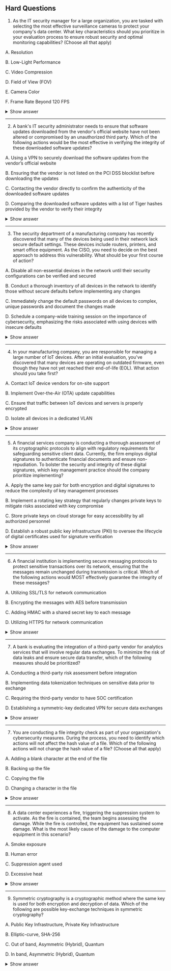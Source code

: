 ## Hard Questions ##

1. As the IT security manager for a large organization, you are tasked with selecting the most effective surveillance cameras to protect your company's data center. What key characteristics should you prioritize in your evaluation process to ensure robust security and optimal monitoring capabilities? (Choose all that apply)

A. Resolution

B. Low-Light Performance

C. Video Compression

D. Field of View (FOV)

E. Camera Color

F. Frame Rate Beyond 120 FPS

<details> <summary>Show answer</summary>

Correct Answers:

✅ A. Resolution: High resolution (e.g., 1080p or 4K) ensures clear and detailed images for identifying individuals or objects.

✅ B. Low-Light Performance: Critical for visibility in low-light or nighttime conditions.

✅ C. Video Compression: Efficient formats like H.265 reduce storage use without compromising quality.

✅ D. Field of View (FOV): A wide FOV minimizes blind spots and reduces the number of cameras needed.

Incorrect Answers:

❌ E. Camera Color: The color of the camera housing has no impact on surveillance performance.

❌F. Frame Rate Beyond 120 FPS: Ultra-high frame rates are unnecessary for standard surveillance and increase storage/bandwidth costs without significant benefit.

Explanation:
When choosing surveillance cameras for a secure environment like a data center, focus on image clarity, coverage, low-light performance, and storage efficiency. 
These directly affect your ability to monitor and respond to incidents effectively, while aesthetic or excessive performance factors (like color or extreme frame rate) do not contribute to security outcomes.

</details>

---

2. A bank's IT security administrator needs to ensure that software updates downloaded from the vendor's official website have not been altered or compromised by an unauthorized third party. Which of the following actions would be the most effective in verifying the integrity of these downloaded software updates?

A. Using a VPN to securely download the software updates from the vendor’s official website

B. Ensuring that the vendor is not listed on the PCI DSS blocklist before downloading the updates

C. Contacting the vendor directly to confirm the authenticity of the downloaded software updates

D. Comparing the downloaded software updates with a list of Tiger hashes provided by the vendor to verify their integrity

<details> <summary>Show answer</summary>

Correct Answer:
✅ D. Comparing the downloaded software updates with a list of Tiger hashes provided by the vendor to verify their integrity
Hash values, such as Tiger, SHA-256, or MD5 (depending on vendor), act as unique digital fingerprints of files. By computing the hash of the downloaded software and comparing it with the official hash published by the vendor, the administrator can confirm the file’s integrity — ensuring it hasn’t been altered, corrupted, or tampered with during transit or hosting.

Incorrect Answers:

❌ A. Using a VPN to securely download the software updates from the vendor’s official website:
A VPN protects the communication channel, preventing eavesdropping or interception, but it does not guarantee the file’s integrity. The file could still have been compromised before being placed on the vendor’s site.

❌ B. Ensuring that the vendor is not listed on the PCI DSS blocklist before downloading the updates:
Checking blocklists relates to vendor reputation or compliance, not file integrity. Even a compliant vendor’s file could be tampered with if their systems are compromised.

❌ C. Contacting the vendor directly to confirm the authenticity of the downloaded software updates:
A phone or email confirmation ensures that updates exist but doesn’t verify that your specific downloaded file matches the original, unaltered version. Without a hash comparison, this step is insufficient.

Explanation:
Integrity verification ensures that what you downloaded is exactly what the vendor published.
The Tiger hash comparison (or any cryptographic hash check) provides mathematical certainty that no modification — accidental or malicious — has occurred.
Other methods like VPNs and vendor verification improve trust and confidentiality, but they do not directly validate file integrity, which is the key control in this scenario.

</details>

---

3. The security department of a manufacturing company has recently discovered that many of the devices being used in their network lack secure default settings. These devices include routers, printers, and smart office equipment. As the CISO, you need to decide on the best approach to address this vulnerability. What should be your first course of action?

A. Disable all non-essential devices in the network until their security configurations can be verified and secured

B. Conduct a thorough inventory of all devices in the network to identify those without secure defaults before implementing any changes

C. Immediately change the default passwords on all devices to complex, unique passwords and document the changes made

D. Schedule a company-wide training session on the importance of cybersecurity, emphasizing the risks associated with using devices with insecure defaults

<details> <summary>Show answer</summary>

Correct Answer:
✅  B. Conduct a thorough inventory of all devices in the network to identify those without secure defaults before implementing any changes
A comprehensive inventory allows the IT and security teams to understand the full scope of vulnerable devices, prioritize remediation actions, and plan systematic security improvements. This ensures resources are used effectively and all critical devices are addressed.

Incorrect Answers:

❌ A. Disable all non-essential devices in the network until their security configurations can be verified and secured:
While this could temporarily reduce risk, it may disrupt operations and is not practical as a first step. It does not address the root cause or provide a clear plan for remediation.

❌ C. Immediately change the default passwords on all devices to complex, unique passwords and document the changes made:
Changing passwords is proactive but without knowing which devices exist, it may be inefficient and leave some devices unaddressed. Inventorying first ensures that no vulnerable devices are overlooked.

❌ D. Schedule a company-wide training session on the importance of cybersecurity, emphasizing the risks associated with using devices with insecure defaults:
Training is important for long-term security culture but does not immediately mitigate the risk of insecure devices and should follow technical remediation steps.

Explanation:
Before taking direct action, it is essential to know your environment. A detailed inventory identifies all devices, their configurations, and which are vulnerable due to insecure defaults. Once the scope is understood, remediation — such as changing passwords, applying secure configurations, and monitoring — can be executed systematically and effectively, minimizing operational disruption while strengthening security posture.

</details>

---

4. In your manufacturing company, you are responsible for managing a large number of IoT devices. After an initial evaluation, you've discovered that many devices are operating on outdated firmware, even though they have not yet reached their end-of-life (EOL). What action should you take first?

A. Contact IoT device vendors for on-site support

B. Implement Over-the-Air (OTA) update capabilities

C. Ensure that traffic between IoT devices and servers is properly encrypted

D. Isolate all devices in a dedicated VLAN

<details> <summary>Show answer</summary>

Correct Answer:
✅ B. Implement Over-the-Air (OTA) update capabilities
OTA updates allow administrators to remotely update firmware across all IoT devices efficiently. This ensures devices are patched and secured without requiring physical access, reducing the window of vulnerability from outdated firmware while maintaining device integrity.

Incorrect Answers:

❌ A. Contact IoT device vendors for on-site support:
On-site support may be helpful in specific scenarios, but it is time-consuming and not efficient as a first step. OTA updates are faster and scalable for large IoT deployments.

❌ C. Ensure that traffic between IoT devices and servers is properly encrypted:
While encryption protects data in transit, it does not address vulnerabilities due to outdated firmware. Firmware updates are a higher-priority action to fix security flaws.

❌ D. Isolate all devices in a dedicated VLAN:
Network segmentation improves security by limiting exposure, but it does not update firmware. This can be implemented later as part of a layered security approach.

Explanation:
The most urgent action is to remediate vulnerabilities in the firmware. OTA update capabilities enable efficient, large-scale deployment of security patches to IoT devices. After firmware is updated, additional measures like encryption and network segmentation further strengthen the security posture of IoT deployments.

</details>

---

5. A financial services company is conducting a thorough assessment of its cryptographic protocols to align with regulatory requirements for safeguarding sensitive client data. Currently, the firm employs digital signatures to authenticate financial documents and ensure non-repudiation. To bolster the security and integrity of these digital signatures, which key management practice should the company prioritize implementing?

A. Apply the same key pair for both encryption and digital signatures to reduce the complexity of key management processes

B. Implement a rotating key strategy that regularly changes private keys to mitigate risks associated with key compromise

C. Store private keys on cloud storage for easy accessibility by all authorized personnel

D. Establish a robust public key infrastructure (PKI) to oversee the lifecycle of digital certificates used for signature verification

<details> <summary>Show answer</summary>

Correct Answer:
✅ D. Establish a robust public key infrastructure (PKI) to oversee the lifecycle of digital certificates used for signature verification
A PKI provides the framework for issuing, renewing, and revoking digital certificates, ensuring that public keys used for signature verification are trusted and authentic. It strengthens the integrity of digital signatures, supports regulatory compliance, and mitigates risks such as impersonation or man-in-the-middle attacks.

Incorrect Answers:

❌ A. Apply the same key pair for both encryption and digital signatures to reduce the complexity of key management processes:
Using the same key pair for multiple cryptographic functions compromises security. Private key compromise would affect both data confidentiality and digital signature integrity. Cryptographic best practices mandate separate keys for encryption and signing.

❌ B. Implement a rotating key strategy that regularly changes private keys to mitigate risks associated with key compromise:
Rotating keys improves security but is only effective within a robust key management framework like PKI. Without proper management, frequent key changes can cause operational confusion and gaps.

❌ C. Store private keys on cloud storage for easy accessibility by all authorized personnel:
Storing private keys in the cloud introduces significant security risks, even with access controls. Private keys should reside in secure environments, such as Hardware Security Modules (HSMs), to prevent unauthorized access.

Explanation:
Digital signatures rely on asymmetric cryptography, where private keys are used for signing and public keys for verification. A PKI ensures proper lifecycle management of these keys and certificates, guaranteeing that digital signatures remain trustworthy, verifiable, and compliant with regulations. Other methods like key rotation or cloud storage alone cannot fully secure digital signatures without a structured PKI framework.

</details>

---

6. A financial institution is implementing secure messaging protocols to protect sensitive transactions over its network, ensuring that the messages remain unchanged during transmission is critical. Which of the following actions would MOST effectively guarantee the integrity of these messages?

A. Utilizing SSL/TLS for network communication

B. Encrypting the messages with AES before transmission

C. Adding HMAC with a shared secret key to each message

D. Utilizing HTTPS for network communication

<details> <summary>Show answer</summary>

Correct Answer:
✅ C. Adding HMAC with a shared secret key to each message
HMAC (Hash-based Message Authentication Code) ensures message integrity by combining the message content with a shared secret key and applying a cryptographic hash. The recipient can recompute the HMAC using the same key and compare it to the received HMAC. A match confirms the message has not been altered during transmission and verifies the authenticity of the source.

Incorrect Answers:

❌ A. Utilizing SSL/TLS for network communication:
SSL/TLS secures the channel and provides confidentiality, but it does not guarantee the integrity of individual messages themselves once outside the secure session.

❌ B. Encrypting the messages with AES before transmission:
AES encryption ensures confidentiality, preventing unauthorized reading of the message, but it does not inherently verify integrity. Without an additional mechanism like HMAC, altered messages may go undetected.

❌D. Utilizing HTTPS for network communication:
HTTPS is HTTP over SSL/TLS. Like TLS, it provides secure transport and confidentiality, but it does not independently verify message integrity at the message level.

Explanation:
To ensure integrity, a mechanism must detect changes to the message content. HMAC achieves this by producing a cryptographic signature bound to both the message and a shared secret. While encryption and secure channels protect confidentiality and privacy, HMAC is the most direct method to confirm messages are unaltered during transit.

</details>

---

7. A bank is evaluating the integration of a third-party vendor for analytics services that will involve regular data exchanges. To minimize the risk of data leaks and ensure secure data transfer, which of the following measures should be prioritized?

A. Conducting a third-party risk assessment before integration

B. Implementing data tokenization techniques on sensitive data prior to exchange

C. Requiring the third-party vendor to have SOC certification

D. Establishing a symmetric-key dedicated VPN for secure data exchanges

<details> <summary>Show answer</summary>

Correct Answer:
✅ B. Implementing data tokenization techniques on sensitive data prior to exchange
Data tokenization replaces sensitive data with non-sensitive tokens, allowing analytics and operations without exposing the original data. Even if intercepted, tokens do not reveal sensitive information, minimizing the risk of data leaks and reducing compliance scope. This approach protects sensitive information directly during transit, while still enabling analytic operations.

Incorrect Answers:

❌ A. Conducting a third-party risk assessment before integration:
While evaluating the vendor’s security posture is important, this does not actively protect the data being exchanged. Risk assessment identifies potential vulnerabilities but does not mitigate exposure.

❌ C. Requiring the third-party vendor to have SOC certification:
SOC certification indicates security best practices, but it cannot guarantee protection of sensitive data during transfer. It should be part of a broader security strategy, not the primary control.

❌ D. Establishing a symmetric-key dedicated VPN for secure data exchanges:
VPNs provide secure channels, but symmetric key management is challenging, and compromise of the key can expose all transmitted data. While VPNs protect in transit, they do not reduce the impact of potential interception, unlike tokenization.

Explanation:
Tokenization obscures sensitive data before it leaves your environment, providing proactive security against leaks and unauthorized access. It allows the third-party vendor to perform necessary operations without ever accessing the actual sensitive information, combining usability with strong security, which is critical for regulatory compliance and protecting client data.

</details>

---

7. You are conducting a file integrity check as part of your organization's cybersecurity measures. During the process, you need to identify which actions will not affect the hash value of a file. Which of the following actions will not change the hash value of a file? (Choose all that apply)

A. Adding a blank character at the end of the file

B. Backing up the file

C. Copying the file

D. Changing a character in the file


<details> <summary>Show answer</summary>

 Correct Answers:

✅ B. Backing up the file:
Creating a backup duplicates the file's contents exactly. Since no modification occurs, the hash remains unchanged.

✅ C. Copying the file:
Copying produces an identical duplicate of the file. The hash value depends on the contents, so an exact copy preserves the original hash.

Incorrect Answers:

❌ A. Adding a blank character at the end of the file:
Even a single added character changes the file content, resulting in a different hash value.

❌ D. Changing a character in the file:
Any modification to the file content, no matter how small, produces a completely different hash value due to the sensitivity of hash functions.

Explanation:
Hash functions generate a unique fingerprint of a file's content. Any change, even a single character, will alter the hash, while operations like copying or backing up that do not modify the contents will preserve the original hash. This principle is critical for integrity checks and verifying that files have not been tampered with.

</details>

---

8. A data center experiences a fire, triggering the suppression system to activate. As the fire is contained, the team begins assessing the damage. While the fire is controlled, the equipment has sustained some damage. What is the most likely cause of the damage to the computer equipment in this scenario?

A. Smoke exposure

B. Human error

C. Suppression agent used

D. Excessive heat

<details> <summary>Show answer</summary>

Correct Answer:

✅  C. Suppression agent used:
Fire suppression systems, such as FM-200, CO₂, or other chemical agents, can extinguish fires effectively but may also damage sensitive electronic equipment. Some agents can cause corrosion or harm components if the area isn’t ventilated properly after discharge.

Incorrect Answers:

❌ D. Excessive heat:
The suppression system is designed to limit heat damage by extinguishing flames. While heat could be a factor, it is less likely the primary cause if the fire was controlled quickly.

❌ B. Human error:
Human mistakes could contribute to indirect damage (like mishandling equipment), but this scenario focuses on fire suppression, making human error a secondary concern.

❌ A. Smoke exposure:
Smoke can leave residue and cause long-term effects, but the immediate, primary damage in this case is usually due to the suppression agent rather than smoke itself.

Explanation:
Fire suppression systems protect lives and infrastructure by extinguishing fires quickly. However, the chemicals or gases used can negatively affect electronics, sometimes causing corrosion or component damage. Understanding the trade-offs between fire suppression and equipment safety is critical for data center design and post-incident response.

</details>

---

9. Symmetric cryptography is a cryptographic method where the same key is used for both encryption and decryption of data. Which of the following are possible key-exchange techniques in symmetric cryptography?

A. Public Key Infrastructure, Private Key Infrastructure

B. Elliptic-curve, SHA-256

C. Out of band, Asymmetric (Hybrid), Quantum

D. In band, Asymmetric (Hybrid), Quantum

<details> <summary>Show answer</summary>

Correct Answer:

✅ C. Out of band, Asymmetric (Hybrid), Quantum
Key exchange in symmetric cryptography requires securely sharing the same secret key between parties.

Out of band: Uses a separate secure channel (e.g., postal mail, phone call) to exchange the symmetric key safely.

Asymmetric (Hybrid): Employs asymmetric encryption to transmit the symmetric key securely, then uses symmetric encryption for fast data transfer.

Quantum: Quantum key distribution (QKD) leverages quantum mechanics to detect any eavesdropping, ensuring secure key exchange.

Incorrect Answers:

❌ D. In band, Asymmetric (Hybrid), Quantum
"In band" key exchange uses the same channel as the data transmission (e.g., internet), which is less secure because the key could be intercepted.

❌ A. Public Key Infrastructure, Private Key Infrastructure
PKI and private key infrastructures are frameworks for asymmetric key management, not symmetric key exchange.

❌ B. Elliptic-curve, SHA-256
ECC is used for asymmetric encryption, not symmetric. SHA-256 is a hashing algorithm and does not handle key exchange.

Explanation:
In symmetric cryptography, the security of the communication relies entirely on safely sharing the secret key. Out-of-band channels, hybrid asymmetric methods, and quantum key distribution are practical techniques to securely exchange symmetric keys. In-band exchanges and purely asymmetric or hashing frameworks do not directly address symmetric key sharing securely.

---

10. You’re setting up a secure connection between a client and a server using SSL/TLS. During certificate validation, which of the following does NOT need to be verified by the client before trusting the server’s certificate?

A. The digital signature of the CA is authentic

B. The certificate has not expired

C. The certificate has not been revoked

D. The server’s public key is valid

<details> <summary>Show answer</summary>

Correct Answer:

✅ D. The server’s public key is valid

The client does not need to independently verify the server’s public key. The certificate itself contains the server’s public key, and the authenticity of that key is guaranteed by the CA’s digital signature. Trust in the key comes from trusting the CA.

Incorrect Answers:

❌ A. The digital signature of the CA is authentic – Must be verified to ensure the certificate was issued by a trusted CA and has not been tampered with.

❌ B. The certificate has not expired – The client must check the validity period; expired certificates cannot be trusted.

❌ C. The certificate has not been revoked – Must check against CRL or OCSP to ensure the certificate hasn’t been revoked due to compromise or other issues.

Explanation:
During SSL/TLS handshake, the client validates the server certificate to establish trust. Verification includes checking the CA’s digital signature, ensuring the certificate is within its valid period, and confirming it has not been revoked. The server’s public key itself does not need independent validation because it is implicitly trusted through the CA’s signature.
